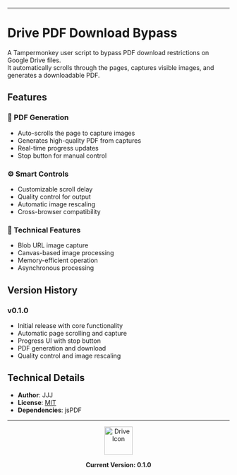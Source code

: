 
---
# Drive PDF Download Bypass

A Tampermonkey user script to bypass PDF download restrictions on Google Drive files.  
It automatically scrolls through the pages, captures visible images, and generates a downloadable PDF.

## Features

### 📄 PDF Generation
- Auto-scrolls the page to capture images
- Generates high-quality PDF from captures
- Real-time progress updates
- Stop button for manual control

### ⚙️ Smart Controls
- Customizable scroll delay
- Quality control for output
- Automatic image rescaling
- Cross-browser compatibility

### 🔧 Technical Features
- Blob URL image capture
- Canvas-based image processing
- Memory-efficient operation
- Asynchronous processing

## Version History

### v0.1.0
- Initial release with core functionality
- Automatic page scrolling and capture
- Progress UI with stop button
- PDF generation and download
- Quality control and image rescaling

## Technical Details

- **Author**: JJJ
- **License**: [MIT](https://choosealicense.com/licenses/mit/)
- **Dependencies**: jsPDF

---

<div align="center">
<img src="https://www.google.com/s2/favicons?sz=64&domain=google.com" alt="Drive Icon" width="64">

**Current Version: 0.1.0**
</div>
